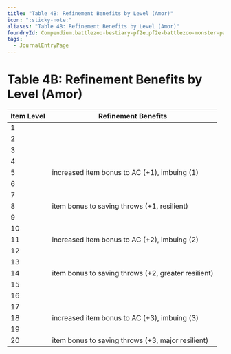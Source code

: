 ```yaml
---
title: "Table 4B: Refinement Benefits by Level (Amor)"
icon: ":sticky-note:"
aliases: "Table 4B: Refinement Benefits by Level (Amor)"
foundryId: Compendium.battlezoo-bestiary-pf2e.pf2e-battlezoo-monster-parts.JournalEntry.t4kAG04buZGbp5XA.JournalEntryPage.3BWwRohvETuT0mlj
tags:
  - JournalEntryPage
---
```


# Table 4B: Refinement Benefits by Level (Amor)
  

| Item Level | Refinement Benefits |
| --- | --- |
| 1 |  |
| 2 |  |
| 3 |  |
| 4 |  |
| 5 | increased item bonus to AC (+1), imbuing (1) |
| 6 |  |
| 7 |  |
| 8 | item bonus to saving throws (+1, resilient) |
| 9 |  |
| 10 |  |
| 11 | increased item bonus to AC (+2), imbuing (2) |
| 12 |  |
| 13 |  |
| 14 | item bonus to saving throws (+2, greater resilient) |
| 15 |  |
| 16 |  |
| 17 |  |
| 18 | increased item bonus to AC (+3), imbuing (3) |
| 19 |  |
| 20 | item bonus to saving throws (+3, major resilient) |